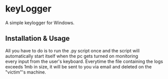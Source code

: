 # keyLogger
A simple keylogger for Windows. 

## Installation & Usage
All you have to do is to run the .py script once and the script will automatically start itself when the pc gets turned on monitoring <br> 
every input from the user's keyboard.
Everytime the file containing the logs exceeds 1mb in size, it will be sent to you via email and deleted on the "victim"'s machine. 
